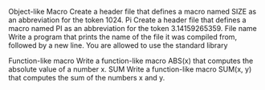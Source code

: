 Object-like Macro Create a header file that defines a macro named SIZE as an abbreviation for the token 1024.
Pi Create a header file that defines a macro named PI as an abbreviation for the token 3.14159265359.
File name Write a program that prints the name of the file it was compiled from, followed by a new line.
You are allowed to use the standard library

Function-like macro Write a function-like macro ABS(x) that computes the absolute value of a number x.
SUM Write a function-like macro SUM(x, y) that computes the sum of the numbers x and y.
